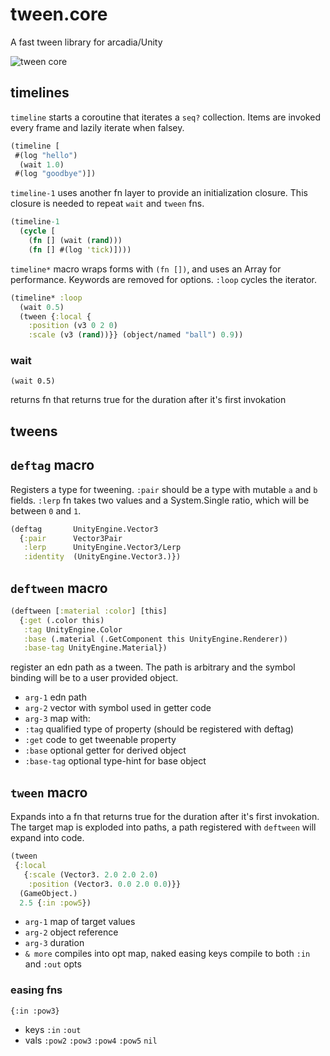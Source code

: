 # tween.core
A fast tween library for arcadia/Unity

![tween core](https://cloud.githubusercontent.com/assets/2467644/16961321/fa3d3c82-4dba-11e6-8c8c-4a81006844f1.gif)

## timelines


`timeline` starts a coroutine that iterates a `seq?` collection. Items are invoked every frame and lazily iterate when falsey. 

```clj
(timeline [
 #(log "hello")
  (wait 1.0)
 #(log "goodbye")])
```


`timeline-1` uses another fn layer to provide an initialization closure. This closure is needed to repeat `wait` and `tween` fns.

```clj
(timeline-1 
  (cycle [
    (fn [] (wait (rand)))
    (fn [] #(log 'tick)])))
```

`timeline*` macro wraps forms with `(fn [])`, and uses an Array for performance. Keywords are removed for options. `:loop` cycles the iterator.

```clj
(timeline* :loop
  (wait 0.5)
  (tween {:local {
    :position (v3 0 2 0)
    :scale (v3 (rand))}} (object/named "ball") 0.9))
```

### wait

`(wait 0.5)`

returns fn that returns true for the duration after it's first invokation


## tweens

## `deftag` macro

Registers a type for tweening.  `:pair` should be a type with mutable `a` and `b` fields. `:lerp` fn takes two values and a System.Single ratio, which will be between `0` and `1`. 

```clj
(deftag       UnityEngine.Vector3 
  {:pair      Vector3Pair
   :lerp      UnityEngine.Vector3/Lerp           
   :identity  (UnityEngine.Vector3.)})
```

## `deftween` macro

```clj
(deftween [:material :color] [this]
  {:get (.color this)
   :tag UnityEngine.Color
   :base (.material (.GetComponent this UnityEngine.Renderer))
   :base-tag UnityEngine.Material})
```

register an edn path as a tween. The path is arbitrary and the symbol binding will be to a user provided object.
*  `arg-1` edn path
*  `arg-2` vector with symbol used in getter code 
*  `arg-3` map with:
  *  `:tag` qualified type of property (should be registered with deftag)
  *  `:get` code to get tweenable property
  *  `:base` optional getter for derived object 
  *  `:base-tag` optional type-hint for base object





## `tween` macro

Expands into a fn that returns true for the duration after it's first invokation. The target map is exploded into paths, a path registered with `deftween` will expand into code.

```clj
(tween 
 {:local 
   {:scale (Vector3. 2.0 2.0 2.0)
    :position (Vector3. 0.0 2.0 0.0)}}  
  (GameObject.) 
  2.5 {:in :pow5})
```

*  `arg-1`  map of target values
*  `arg-2`  object reference
*  `arg-3`  duration
*  `& more` compiles into opt map, naked easing keys compile to both `:in` and `:out` opts




### easing fns

`{:in :pow3}`

*  keys `:in` `:out`
*  vals `:pow2` `:pow3` `:pow4` `:pow5` `nil`

